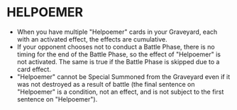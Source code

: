 # HELPOEMER

*   When you have multiple "Helpoemer" cards in your Graveyard, each with an activated effect, the effects are cumulative.
*   If your opponent chooses not to conduct a Battle Phase, there is no timing for the end of the Battle Phase, so the effect of "Helpoemer" is not activated. The same is true if the Battle Phase is skipped due to a card effect.
*   "Helpoemer" cannot be Special Summoned from the Graveyard even if it was not destroyed as a result of battle (the final sentence on "Helpoemer" is a condition, not an effect, and is not subject to the first sentence on "Helpoemer").
